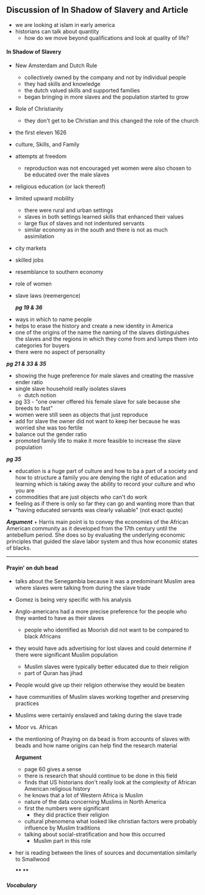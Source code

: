 ## Discussion of In Shadow of Slavery and Article
+ we are looking at islam in early america
+ historians can talk about quantity
	- how do we move beyond qualifications and look at quality of life?

#### In Shadow of Slavery
+ New Amsterdam and Dutch Rule
	- collectively owned by the company and not by individual people
	- they had skills and knowledge
	- the dutch valued skills and supported families
	- began bringing in more slaves and the population started to grow
+ Role of Christianity
	- they don't get to be Christian and this changed the role of the church
+ the first eleven 1626
+ culture, Skills, and Family
+ attempts at freedom
	- reproduction was not encouraged yet women were also chosen to be educated over the male slaves
+ religious education (or lack thereof)
+ limited upward mobility
	- there were rural and urban settings
	- slaves in both settings learned skills that enhanced their values
	- large flux of slaves and not indentured servants
	- similar economy as in the south and there is not as much assimilation
+ city markets
+ skilled jobs
+ resemblance to southern economy
+ role of women
+ slave laws (reemergence)

	__*pg 19 & 36*__
 - ways in which to name people
 - helps to erase the history and create a new identity in America
 - one of the origins of the name the naming of the slaves distinguishes the slaves and the regions in which they come from and lumps them into categories for buyers
 - there were no aspect of personality

 __*pg 21 & 33 & 35*__
 + showing the huge preference for male slaves and creating the massive ender ratio
 + single slave household really isolates slaves
 	- dutch notion
 +  pg 33 - "one owner offered his female slave for sale because she breeds to fast"
 + women were still seen as objects that just reproduce
 +  add for slave the owner did not want to keep her because he was worried she was too fertile
 + balance out the gender ratio
 + promoted family life to make it more feasible to increase the slave population

 __*pg 35*__
 + education is a huge part of culture and how to ba a part of a society and how to structure a family you are denying the right of education and learning which is taking away the ability to record your culture and who you are
 + commodities that are just objects who can't do work
 + feeling as if there is only so far they can go and wanting more than that
 + "having educated servants was clearly valuable" (not exact quote)

 __*Argument*__
	+ Harris main point is to convey the economies of the African American community as it developed from the 17th century until the antebellum period.  She does  so by evaluating the underlying economic principles that guided the slave labor system and thus how economic states of blacks.  

 ****

#### Prayin' on duh bead
+ talks about the Senegambia because it was a predominant Muslim area where slaves were talking from during the slave trade
+ Gomez is being very specific with his analysis
+ Anglo-americans had a more precise preference for the people who they wanted to have as their slaves
	- people who identified as Moorish did not want to be compared to black Africans  
+ they would have ads advertising for lost slaves and could determine if there were significant Muslim population 	
	- Muslim slaves were typically better educated due to their religion
	- part of Quran has jihad
+ People would give up their religion otherwise they would be beaten
+ have communities of Muslim slaves working together and preserving practices
+ Muslims were certainly enslaved and taking during the slave trade
+ Moor vs. African
+ the mentioning of Praying on da bead is from accounts of slaves with beads and how name origins can help find the research material

	__Argument__
	+ page 60 gives a sense
	+ there is research that should continue to be done in this field
	+ finds that US historians don't really look at the complexity of African American religious history
	+ he knows that a lot of Western Africa is Muslim
	+ nature of the data concerning Muslims in North America
	+ first the numbers were significant
		- they did practice their religion
	+ cultural phenomena what looked like christian factors were probably influence by Muslim traditions
	+ talking about social-stratification and how this occurred
		- Muslim part in this role
+ her is reading between the lines of sources and documentation similarly to Smallwood

	__** **__







##### Vocabulary
